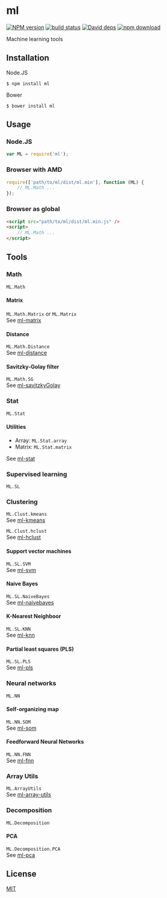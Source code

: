 # ml

  [![NPM version][npm-image]][npm-url]
  [![build status][travis-image]][travis-url]
  [![David deps][david-image]][david-url]
  [![npm download][download-image]][download-url]

Machine learning tools

## Installation

Node.JS
```
$ npm install ml
```

Bower
```
$ bower install ml
```

## Usage

### Node.JS
```js
var ML = require('ml');
```

### Browser with AMD
```js
require(['path/to/ml/dist/ml.min'], function (ML) {
    // ML.Math ...
});
```

### Browser as global
```html
<script src="path/to/ml/dist/ml.min.js" />
<script>
    // ML.Math ...
</script>
```

## Tools

### Math

`ML.Math`

#### Matrix

`ML.Math.Matrix` or `ML.Matrix`  
See [ml-matrix](https://github.com/mljs/matrix)

#### Distance

`ML.Math.Distance`  
See [ml-distance](https://github.com/mljs/distance)

#### Savitzky-Golay filter

`ML.Math.SG`  
See [ml-savitzkyGolay](https://github.com/mljs/savitzkyGolay)

### Stat

`ML.Stat`

#### Utilities

* Array: `ML.Stat.array`
* Matrix: `ML.Stat.matrix`

See [ml-stat](https://github.com/mljs/stat)

### Supervised learning

`ML.SL`

### Clustering

`ML.Clust.kmeans`  
See [ml-kmeans](https://github.com/mljs/kmeans)

`ML.Clust.hclust`  
See [ml-hclust](https://github.com/mljs/hclust)

#### Support vector machines

`ML.SL.SVM`  
See [ml-svm](https://github.com/mljs/svm)

#### Naive Bayes

`ML.SL.NaiveBayes`   
See [ml-naivebayes](https://github.com/mljs/naiveBayes)

#### K-Nearest Neighboor

`ML.SL.KNN`   
See [ml-knn](https://github.com/mljs/knn)

#### Partial least squares (PLS)

`ML.SL.PLS`   
See [ml-pls](https://github.com/mljs/pls)

### Neural networks

`ML.NN`

#### Self-organizing map

`ML.NN.SOM`  
See [ml-som](https://github.com/mljs/som)

#### Feedforward Neural Networks

`ML.NN.FNN`   
See [ml-fnn](https://github.com/mljs/feedforwardNeuralNetworks)

### Array Utils

`ML.ArrayUtils`   
See [ml-array-utils](https://github.com/mljs/ArrayUtils)

### Decomposition

`ML.Decomposition`

#### PCA

`ML.Decomposition.PCA`   
See [ml-pca](https://github.com/mljs/pca)

## License

  [MIT](./LICENSE)

[npm-image]: https://img.shields.io/npm/v/ml.svg?style=flat-square
[npm-url]: https://www.npmjs.com/package/ml
[travis-image]: https://img.shields.io/travis/mljs/ml/master.svg?style=flat-square
[travis-url]: https://travis-ci.org/mljs/ml
[david-image]: https://img.shields.io/david/mljs/ml.svg?style=flat-square
[david-url]: https://david-dm.org/mljs/ml
[download-image]: https://img.shields.io/npm/dm/ml.svg?style=flat-square
[download-url]: https://www.npmjs.com/package/ml
